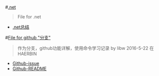 #[.net](https://github.com/Aisuko/.net)

> File for .net


-   [.net总结](https://github.com/Aisuko/.net/#.net)

#[File for github "分支"](https://github.com/Aisuko/.net/tree/File-for-github)

> 作为分支，github功能详解，使用命令学习记录 by libw 2016-5-22 在HAERBIN

-   [Github-issue](./Github-issue)
-	[Github-README](./Github-README)
